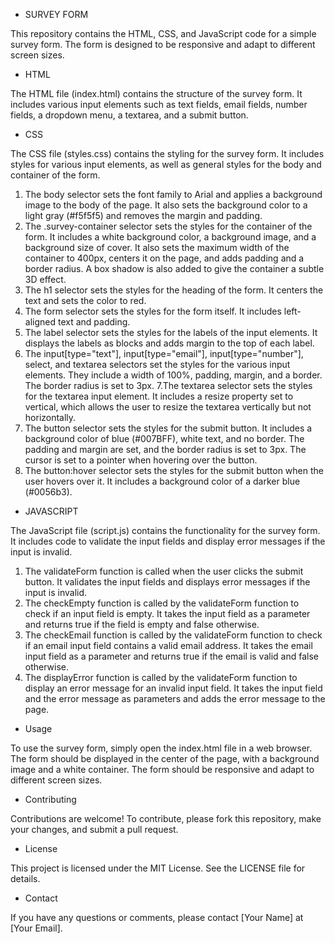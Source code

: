 * SURVEY FORM


This repository contains the HTML, CSS, and JavaScript code for a simple survey form. The form is designed to be responsive and adapt to different screen sizes.

* HTML

The HTML file (index.html) contains the structure of the survey form. It includes various input elements such as text fields, email fields, number fields, a dropdown menu, a textarea, and a submit button.

* CSS
 
The CSS file (styles.css) contains the styling for the survey form. It includes styles for various input elements, as well as general styles for the body and container of the form.

1. The body selector sets the font family to Arial and applies a background image to the body of the page. It also sets the background color to a light gray (#f5f5f5) and removes the margin and padding.
2. The .survey-container selector sets the styles for the container of the form. It includes a white background color, a background image, and a background size of cover. It also sets the maximum width of the container to 400px, centers it on the page, and adds padding and a border radius. A box shadow is also added to give the container a subtle 3D effect.
3. The h1 selector sets the styles for the heading of the form. It centers the text and sets the color to red.
4. The form selector sets the styles for the form itself. It includes left-aligned text and padding.
5. The label selector sets the styles for the labels of the input elements. It displays the labels as blocks and adds margin to the top of each label.
6. The input[type="text"], input[type="email"], input[type="number"], select, and textarea selectors set the styles for the various input elements. They include a width of 100%, padding, margin, and a border. The border radius is set to 3px.
7.The textarea selector sets the styles for the textarea input element. It includes a resize property set to vertical, which allows the user to resize the textarea vertically but not horizontally.
8. The button selector sets the styles for the submit button. It includes a background color of blue (#007BFF), white text, and no border. The padding and margin are set, and the border radius is set to 3px. The cursor is set to a pointer when hovering over the button.
9. The button:hover selector sets the styles for the submit button when the user hovers over it. It includes a background color of a darker blue (#0056b3).


* JAVASCRIPT

The JavaScript file (script.js) contains the functionality for the survey form. It includes code to validate the input fields and display error messages if the input is invalid.

1. The validateForm function is called when the user clicks the submit button. It validates the input fields and displays error messages if the input is invalid.
2. The checkEmpty function is called by the validateForm function to check if an input field is empty. It takes the input field as a parameter and returns true if the field is empty and false otherwise.
3. The checkEmail function is called by the validateForm function to check if an email input field contains a valid email address. It takes the email input field as a parameter and returns true if the email is valid and false otherwise.
4. The displayError function is called by the validateForm function to display an error message for an invalid input field. It takes the input field and the error message as parameters and adds the error message to the page.

* Usage

To use the survey form, simply open the index.html file in a web browser. The form should be displayed in the center of the page, with a background image and a white container. The form should be responsive and adapt to different screen sizes.

* Contributing
  
Contributions are welcome! To contribute, please fork this repository, make your changes, and submit a pull request.

* License
  
This project is licensed under the MIT License. See the LICENSE file for details.

* Contact
  
If you have any questions or comments, please contact [Your Name] at [Your Email].
